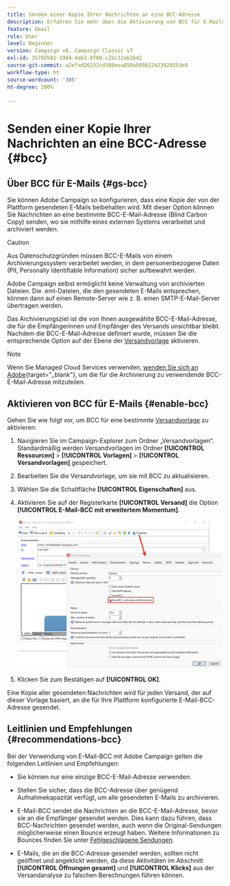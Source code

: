 ```yaml
---
title: Senden einer Kopie Ihrer Nachrichten an eine BCC-Adresse
description: Erfahren Sie mehr über die Aktivierung von BCC für E-Mails in Adobe Campaign
feature: Email
role: User
level: Beginner
version: Campaign v8, Campaign Classic v7
exl-id: 35702b81-1984-4a62-8f00-c2bc32ab2b42
source-git-commit: a2efad26232cd380eea850a589b22b23928253e8
workflow-type: ht
source-wordcount: '385'
ht-degree: 100%

---
```


# Senden einer Kopie Ihrer Nachrichten an eine BCC-Adresse {#bcc}

<!--
>[!NOTE]
>
>This capability is available starting Campaign v8.3. To check your version, refer to [this section](../start/compatibility-matrix.md#how-to-check-your-campaign-version-and-buildversion)-->

## Über BCC für E-Mails {#gs-bcc}

Sie können Adobe Campaign so konfigurieren, dass eine Kopie der von der Plattform gesendeten E-Mails beibehalten wird. Mit dieser Option können Sie Nachrichten an eine bestimmte BCC-E-Mail-Adresse (Blind Carbon Copy) senden, wo sie mithilfe eines externen Systems verarbeitet und archiviert werden.

>[!CAUTION]
>
>Aus Datenschutzgründen müssen BCC-E-Mails von einem Archivierungssystem verarbeitet werden, in dem personenbezogene Daten (PII, Personally Identifiable Information) sicher aufbewahrt werden.

Adobe Campaign selbst ermöglicht keine Verwaltung von archivierten Dateien. Die .eml-Dateien, die den gesendeten E-Mails entsprechen, können dann auf einen Remote-Server wie z. B. einen SMTP-E-Mail-Server übertragen werden.

Das Archivierungsziel ist die von Ihnen ausgewählte BCC-E-Mail-Adresse, die für die Empfängerinnen und Empfänger des Versands unsichtbar bleibt. Nachdem die BCC-E-Mail-Adresse definiert wurde, müssen Sie die entsprechende Option auf der Ebene der [Versandvorlage](create-templates.md) aktivieren.

>[!NOTE]
>
>Wenn Sie Managed Cloud Services verwenden, [wenden Sie sich an Adobe](../start/campaign-faq.md#support){target="_blank"}, um die für die Archivierung zu verwendende BCC-E-Mail-Adresse mitzuteilen.

## Aktivieren von BCC für E-Mails {#enable-bcc}

Gehen Sie wie folgt vor, um BCC für eine bestimmte [Versandvorlage](create-templates.md) zu aktivieren:

1. Navigieren Sie im Campaign-Explorer zum Ordner „Versandvorlagen“. Standardmäßig werden Versandvorlagen im Ordner **[!UICONTROL Ressourcen]** > **[!UICONTROL Vorlagen]** > **[!UICONTROL Versandvorlagen]** gespeichert.
1. Bearbeiten Sie die Versandvorlage, um sie mit BCC zu aktualisieren.
1. Wählen Sie die Schaltfläche **[!UICONTROL Eigenschaften]** aus.
1. Aktivieren Sie auf der Registerkarte **[!UICONTROL Versand]** die Option **[!UICONTROL E-Mail-BCC mit erweitertem Momentum]**.

   ![](assets/email-bcc.png)

1. Klicken Sie zum Bestätigen auf **[!UICONTROL OK]**.

Eine Kopie aller gesendeten Nachrichten wird für jeden Versand, der auf dieser Vorlage basiert, an die für Ihre Plattform konfigurierte E-Mail-BCC-Adresse gesendet.

## Leitlinien und Empfehlungen {#recommendations-bcc}

Bei der Verwendung von E-Mail-BCC mit Adobe Campaign gelten die folgenden Leitlinien und Empfehlungen:

* Sie können nur eine einzige BCC-E-Mail-Adresse verwenden.

* Stellen Sie sicher, dass die BCC-Adresse über genügend Aufnahmekapazität verfügt, um alle gesendeten E-Mails zu archivieren.

* E-Mail-BCC <!--with Enhanced MTA--> sendet die Nachrichten an die BCC-E-Mail-Adresse, bevor sie an die Empfänger gesendet werden. Dies kann dazu führen, dass BCC-Nachrichten gesendet werden, auch wenn die Original-Sendungen möglicherweise einen Bounce erzeugt haben. Weitere Informationen zu Bounces finden Sie unter [Fehlgeschlagene Sendungen](delivery-failures.md).

* E-Mails, die an die BCC-Adresse gesendet werden, sollten nicht geöffnet und angeklickt werden, da diese Aktivitäten im Abschnitt **[!UICONTROL Öffnungen gesamt]** und **[!UICONTROL Klicks]** aus der Versandanalyse zu falschen Berechnungen führen können.

<!--Only successfully sent emails are taken in account, bounces are not.-->
